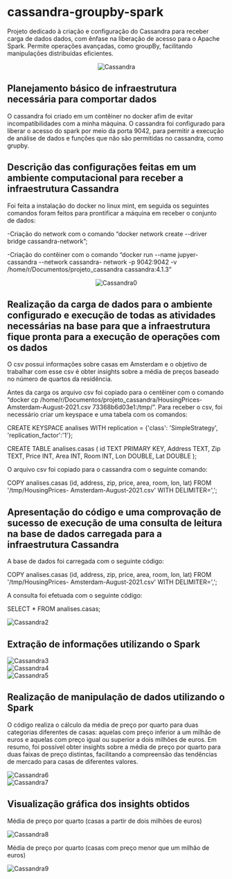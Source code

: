 # cassandra-groupby-spark
Projeto dedicado à criação e configuração do Cassandra para receber carga de dados dados, com ênfase na liberação de acesso para o Apache Spark. Permite operações avançadas, como groupBy, facilitando manipulações distribuídas eficientes.

<p align="center">
    <img src="https://i.imgur.com/pBYiaGd.jpg" alt="Cassandra">
</p>      

## Planejamento básico de infraestrutura necessária para comportar dados
O cassandra foi criado em um contêiner no docker afim de evitar incompatibilidades com a minha
máquina. O cassandra foi configurado para liberar o acesso do spark por meio da porta 9042, para
permitir a execução de análise de dados e funções que não são permitidas no cassandra, como
grupby.

## Descrição das configurações feitas em um ambiente computacional para receber a infraestrutura Cassandra
Foi feita a instalação do docker no linux mint, em seguida os seguintes comandos foram feitos para
prontificar a máquina em receber o conjunto de dados:

-Criação do network com o comando “docker network create --driver bridge cassandra-network”;

-Criação do contêiner com o comando “docker run --name jupyer-cassandra --network cassandra-
network -p 9042:9042 -v /home/r/Documentos/projeto_cassandra cassandra:4.1.3”

<p align="center">
    <img src="https://i.imgur.com/0qy03hI.png" alt="Cassandra0">
</p>        

## Realização da carga de dados para o ambiente configurado e execução de todas as atividades necessárias na base para que a infraestrutura fique pronta para a execução de operações com os dados

O csv possui informações sobre casas em Amsterdam e o objetivo de trabalhar com esse csv é obter insights sobre a média de preços baseado no número de quartos da residência.

Antes da carga os arquivo csv foi copiado para o centêiner com o comando “docker cp
/home/r/Documentos/projeto_cassandra/HousingPrices-Amsterdam-August-2021.csv
73368b6d03e1:/tmp/”. Para receber o csv, foi necessário criar um keyspace e uma tabela com os
comandos:

CREATE KEYSPACE analises WITH replication = {'class': 'SimpleStrategy',
'replication_factor':'1'};

CREATE TABLE analises.casas (
id TEXT PRIMARY KEY,
Address TEXT,
Zip TEXT,
Price INT,
Area INT,
Room INT,
Lon DOUBLE,
Lat DOUBLE
);

O arquivo csv foi copiado para o cassandra com o seguinte comando:

COPY analises.casas (id, address, zip, price, area, room, lon, lat) FROM '/tmp/HousingPrices-
Amsterdam-August-2021.csv' WITH DELIMITER=',';

## Apresentação do código e uma comprovação de sucesso de execução de uma consulta de leitura na base de dados carregada para a infraestrutura Cassandra

A base de dados foi carregada com o seguinte código:

COPY analises.casas (id, address, zip, price, area, room, lon, lat) FROM '/tmp/HousingPrices-
Amsterdam-August-2021.csv' WITH DELIMITER=',';

A consulta foi efetuada com o seguinte código:

SELECT * FROM analises.casas;

![Cassandra2](https://i.imgur.com/Dlnqfv5.png)     

## Extração de informações utilizando o Spark

![Cassandra3](https://i.imgur.com/VJBRTwI.png)  
![Cassandra4](https://i.imgur.com/Gb7P0HJ.png)  
![Cassandra5](https://i.imgur.com/1siGDHp.png)        

## Realização de manipulação de dados utilizando o Spark

O código realiza o cálculo da média de preço por quarto para duas categorias diferentes de casas: aquelas com preço inferior a um milhão de euros e aquelas com preço igual ou superior a dois milhões de euros. Em resumo, foi possível obter insights sobre a média de preço por quarto para duas faixas de preço distintas, facilitando a compreensão das tendências de mercado para casas de diferentes valores.

![Cassandra6](https://i.imgur.com/QrcKY0z.png)   
![Cassandra7](https://i.imgur.com/kXOEvSo.png)   

## Visualização gráfica dos insights obtidos

Média de preço por quarto (casas a partir de dois milhões de euros)

![Cassandra8](https://i.imgur.com/1gNVC2o.png)        

Média de preço por quarto (casas com preço menor que um milhão de euros)

![Cassandra9](https://i.imgur.com/Udi6pmA.png)  
